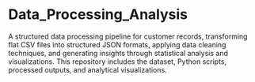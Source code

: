 # Data_Processing_Analysis
A structured data processing pipeline for customer records, transforming flat CSV files into structured JSON formats, applying data cleaning techniques, and generating insights through statistical analysis and visualizations. This repository includes the dataset, Python scripts, processed outputs, and analytical visualizations.
